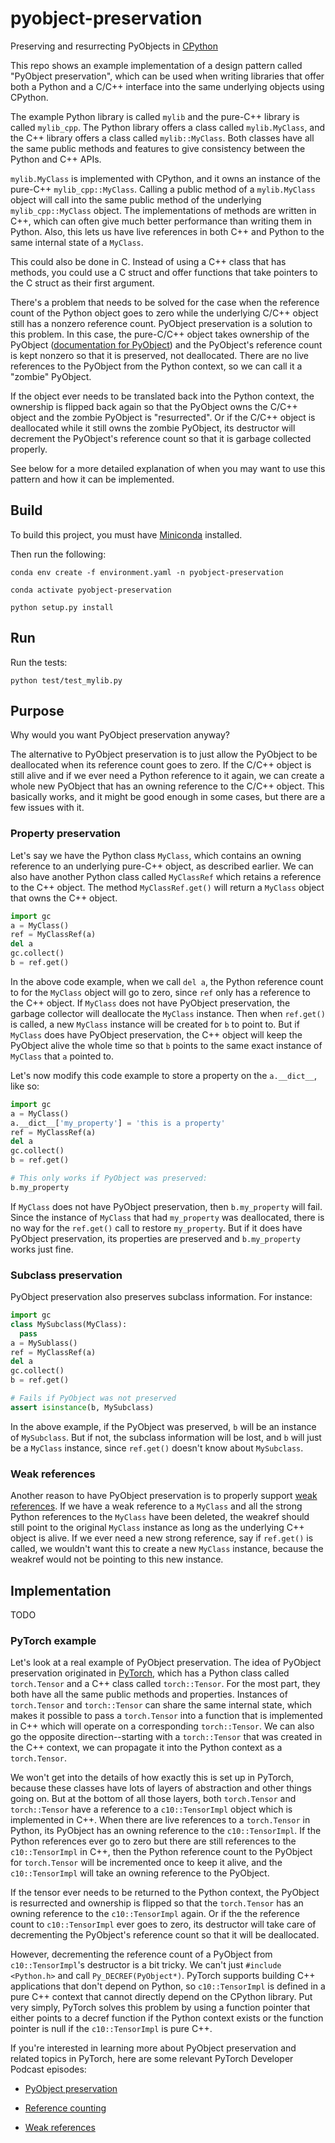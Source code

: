 # pyobject-preservation
Preserving and resurrecting PyObjects in
[CPython](https://septatrix.github.io/cpython-dark-docs/extending/index.html#extending-index)

This repo shows an example implementation of a design pattern called "PyObject
preservation", which can be used when writing libraries that offer both
a Python and a C/C++ interface into the same underlying objects using CPython.

The example Python library is called `mylib` and the pure-C++ library is called
`mylib_cpp`. The Python library offers a class called `mylib.MyClass`, and the
C++ library offers a class called `mylib::MyClass`. Both classes have all the
same public methods and features to give consistency between the Python and C++
APIs.

`mylib.MyClass` is implemented with CPython, and it owns an instance of the
pure-C++ `mylib_cpp::MyClass`. Calling a public method of a `mylib.MyClass`
object will call into the same public method of the underlying
`mylib_cpp::MyClass` object. The implementations of methods are written in C++,
which can often give much better performance than writing them in Python. Also,
this lets us have live references in both C++ and Python to the same internal
state of a `MyClass`.

This could also be done in C. Instead of using a C++ class that has methods,
you could use a C struct and offer functions that take pointers to the C struct
as their first argument.

There's a problem that needs to be solved for the case when the reference count
of the Python object goes to zero while the underlying C/C++ object still has
a nonzero reference count. PyObject preservation is a solution to this problem.
In this case, the pure-C/C++ object takes ownership of the PyObject
([documentation for
PyObject](https://docs.python.org/3/c-api/structures.html#c.PyObject)) and the
PyObject's reference count is kept nonzero so that it is preserved, not
deallocated. There are no live references to the PyObject from the Python
context, so we can call it a "zombie" PyObject.

If the object ever needs to be translated back into the Python context, the
ownership is flipped back again so that the PyObject owns the C/C++ object and
the zombie PyObject is "resurrected". Or if the C/C++ object is deallocated
while it still owns the zombie PyObject, its destructor will decrement the
PyObject's reference count so that it is garbage collected properly.

See below for a more detailed explanation of when you may want to use this
pattern and how it can be implemented.


## Build

To build this project, you must have
[Miniconda](https://docs.conda.io/projects/conda/en/latest/user-guide/install/index.html)
installed.

Then run the following:

```shell
conda env create -f environment.yaml -n pyobject-preservation
```
```shell
conda activate pyobject-preservation
```
```shell
python setup.py install
```

## Run

Run the tests:

```shell
python test/test_mylib.py
```

## Purpose

Why would you want PyObject preservation anyway?

The alternative to PyObject preservation is to just allow the PyObject to be
deallocated when its reference count goes to zero. If the C/C++ object is still
alive and if we ever need a Python reference to it again, we can create a whole
new PyObject that has an owning reference to the C/C++ object. This basically
works, and it might be good enough in some cases, but there are a few issues
with it.

### Property preservation

Let's say we have the Python class `MyClass`, which contains an owning
reference to an underlying pure-C++ object, as described earlier. We can also
have another Python class called `MyClassRef` which retains a reference to the
C++ object. The method `MyClassRef.get()` will return a `MyClass` object that
owns the C++ object.

```python
import gc
a = MyClass()
ref = MyClassRef(a)
del a
gc.collect()
b = ref.get()
```

In the above code example, when we call `del a`, the Python reference count to
for the `MyClass` object will go to zero, since `ref` only has a reference to
the C++ object. If `MyClass` does not have PyObject preservation, the garbage
collector will deallocate the `MyClass` instance. Then when `ref.get()` is
called, a new `MyClass` instance will be created for `b` to point to. But if
`MyClass` does have PyObject preservation, the C++ object will keep the
PyObject alive the whole time so that `b` points to the same exact instance of
`MyClass` that `a` pointed to.

Let's now modify this code example to store a property on the
`a.__dict__`, like so:

```python
import gc
a = MyClass()
a.__dict__['my_property'] = 'this is a property'
ref = MyClassRef(a)
del a
gc.collect()
b = ref.get()

# This only works if PyObject was preserved:
b.my_property
```

If `MyClass` does not have PyObject preservation, then `b.my_property` will
fail. Since the instance of `MyClass` that had `my_property` was deallocated,
there is no way for the `ref.get()` call to restore `my_property`. But if it
does have PyObject preservation, its properties are preserved and
`b.my_property` works just fine.

### Subclass preservation

PyObject preservation also preserves subclass information. For instance:

```python
import gc
class MySubclass(MyClass):
  pass
a = MySublass()
ref = MyClassRef(a)
del a
gc.collect()
b = ref.get()

# Fails if PyObject was not preserved
assert isinstance(b, MySubclass)
```

In the above example, if the PyObject was preserved, `b` will be an instance of
`MySubclass`. But if not, the subclass information will be lost, and `b` will
just be a `MyClass` instance, since `ref.get()` doesn't know about
`MySubclass`.

### Weak references

Another reason to have PyObject preservation is to properly support [weak
references](https://docs.python.org/3/library/weakref.html). If we have a weak
reference to a `MyClass` and all the strong Python references to the `MyClass`
have been deleted, the weakref should still point to the original `MyClass`
instance as long as the underlying C++ object is alive. If we ever need a new
strong reference, say if `ref.get()` is called, we wouldn't want this to create
a new `MyClass` instance, because the weakref would not be pointing to this new
instance.

## Implementation

TODO

### PyTorch example

Let's look at a real example of PyObject preservation. The idea of PyObject
preservation originated in [PyTorch](https://github.com/pytorch/pytorch), which
has a Python class called `torch.Tensor` and a C++ class called
`torch::Tensor`. For the most part, they both have all the same public methods
and properties. Instances of `torch.Tensor` and `torch::Tensor` can share the
same internal state, which makes it possible to pass a `torch.Tensor` into
a function that is implemented in C++ which will operate on a corresponding
`torch::Tensor`. We can also go the opposite direction--starting with
a `torch::Tensor` that was created in the C++ context, we can propagate it into
the Python context as a `torch.Tensor`.

We won't get into the details of how exactly this is set up in PyTorch, because
these classes have lots of layers of abstraction and other things going on. But
at the bottom of all those layers, both `torch.Tensor` and `torch::Tensor` have
a reference to a `c10::TensorImpl` object which is implemented in C++. When
there are live references to a `torch.Tensor` in Python, its PyObject has an
owning reference to the `c10::TensorImpl`. If the Python references ever go to
zero but there are still references to the `c10::TensorImpl` in C++, then the
Python reference count to the PyObject for `torch.Tensor` will be incremented
once to keep it alive, and the `c10::TensorImpl` will take an owning reference
to the PyObject.

If the tensor ever needs to be returned to the Python context, the PyObject is
resurrected and ownership is flipped so that the `torch.Tensor` has an owning
reference to the `c10::TensorImpl` again. Or if the the reference count to
`c10::TensorImpl` ever goes to zero, its destructor will take care of
decrementing the PyObject's reference count so that it will be deallocated.

However, decrementing the reference count of a PyObject from
`c10::TensorImpl`'s destructor is a bit tricky. We can't just `#include
<Python.h>` and call `Py_DECREF(PyObject*)`. PyTorch supports building C++
applications that don't depend on Python, so `c10::TensorImpl` is defined in
a pure C++ context that cannot directly depend on the CPython library. Put very
simply, PyTorch solves this problem by using a function pointer that either
points to a decref function if the Python context exists or the function
pointer is null if the `c10::TensorImpl` is pure C++.

If you're interested in learning more about PyObject preservation and related
topics in PyTorch, here are some relevant PyTorch Developer Podcast episodes:

  * [PyObject preservation](https://pytorch-dev-podcast.simplecast.com/episodes/pyobject-preservation)

  * [Reference counting](https://pytorch-dev-podcast.simplecast.com/episodes/reference-counting)

  * [Weak references](https://pytorch-dev-podcast.simplecast.com/episodes/weak-references)


